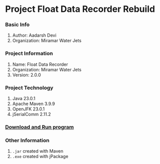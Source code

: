 # Project Float Data Recorder Rebuild

### Basic Info
1. Author: Aadarsh Devi
2. Organization: Miramar Water Jets

### Project Information
1. Name: Float Data Recorder
2. Organization: Miramar Water Jets
3. Version: 2.0.0

### Project Technology
1. Java 23.0.1
1. Apache Maven 3.9.9
2. OpenJFK 23.0.1
3. jSerialComm 2.11.2

### [Download and Run program](Download.md)

### Other Information
1. `.jar` created with Maven
2. `.exe` created with jPackage
